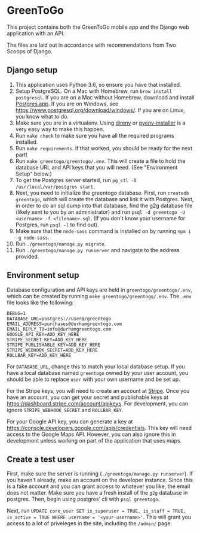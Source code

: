 # GreenToGo

This project contains both the GreenToGo mobile app and the Django web application with an API.

The files are laid out in accordance with recommendations from Two Scoops of Django.

## Django setup

1. This application uses Python 3.6, so ensure you have that installed.
1. Setup PostgreSQL. On a Mac with Homebrew, run `brew install postgresql`. If you are on a Mac without Homebrew, download and install [Postgres.app](https://postgresapp.com/). If you are on Windows, see https://www.postgresql.org/download/windows/. If you are on Linux, you know what to do.
1. Make sure you are in a virtualenv. Using [direnv](https://direnv.net/) or [pyenv-installer](https://github.com/pyenv/pyenv-installer) is a very easy way to make this happen.
1. Run `make check` to make sure you have all the required programs installed.
1. Run `make requirements`. If that worked, you should be ready for the next part!
1. Run `make greentogo/greentogo/.env`. This will create a file to hold the database URL and API keys that you will need. (See "Environment Setup" below.)
1. To get the Postgres server started, run `pg_ctl -D /usr/local/var/postgres start`.
1. Next, you need to initialize the greentogo database. First, run `createdb greentogo`, which will create the database and link it with Postgres. Next, in order to do an sql dump into that database, find the g2g database file (likely sent to you by an administrator) and run `psql -d greentogo -U <username> -f <filename>.sql`. (If you don't know your username for Postgres, run `psql -l` to find out). 
1. Make sure that the `node-sass` command is installed on by running `npm i -g node-sass`.
1. Run `./greentogo/manage.py migrate`.
1. Run `./greentogo/manage.py runserver` and navigate to the address provided. 

## Environment setup

Database configuration and API keys are held in `greentogo/greentogo/.env`, which can be created by running `make greentogo/greentogo/.env`. The `.env` file looks like the following:

```
DEBUG=1
DATABASE_URL=postgres://user@/greentogo
EMAIL_ADDRESS=purchases@durhamgreentogo.com
EMAIL_REPLY_TO=info@durhamgreentogo.com
GOOGLE_API_KEY=ADD_KEY_HERE
STRIPE_SECRET_KEY=ADD_KEY_HERE
STRIPE_PUBLISHABLE_KEY=ADD_KEY_HERE
STRIPE_WEBHOOK_SECRET=ADD_KEY_HERE
ROLLBAR_KEY=ADD_KEY_HERE
```

For `DATABASE_URL`, change this to match your local database setup. If you have a local database named `greentogo` owned by your user account, you should be able to replace `user` with your own username and be set up.

For the Stripe keys, you will need to create an account at [Stripe](https://stripe.com/). Once you have an account, you can get your secret and publishable keys at <https://dashboard.stripe.com/account/apikeys>. For development, you can ignore `STRIPE_WEBHOOK_SECRET` and `ROLLBAR_KEY`.

For your Google API key, you can generate a key at <https://console.developers.google.com/apis/credentials>. This key will need access to the Google Maps API. However, you can also ignore this in development unless working on part of the application that uses maps.

## Create a test user

First, make sure the server is running (`./greentogo/manage.py runserver`). If you haven't already, make an account on the developer instance. Since this is a fake account and you can grant access to whatever you like, the email does not matter. Make sure you have a fresh install of the `g2g` database in postgres. Then, begin using postgres' cli with `psql greentogo`.

Next, run `UPDATE core_user SET is_superuser = TRUE, is_staff = TRUE, is_active = TRUE WHERE username = '<your-username>'`. This will grant you access to a lot of priveleges in the site, including the `/admin/` page. 